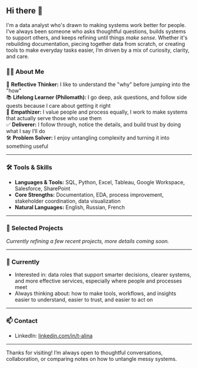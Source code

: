 ## Hi there 👋

I'm a data analyst who's drawn to making systems work better for people. I’ve always been someone who asks thoughtful questions, builds systems to support others, and keeps refining until things *make sense*. Whether it's rebuilding documentation, piecing together data from scratch, or creating tools to make everyday tasks easier, I’m driven by a mix of curiosity, clarity, and care.

### 👩‍💻 About Me

🧠 **Reflective Thinker:** I like to understand the "why" before jumping into the "how"   
📚 **Lifelong Learner (Philomath):** I go deep, ask questions, and follow side quests because I care about getting it right  
🤝 **Empathizer:** I value people and process equally, I work to make systems that actually serve those who use them  
✅ **Deliverer:** I follow through, notice the details, and build trust by doing what I say I’ll do  
🛠️ **Problem Solver:** I enjoy untangling complexity and turning it into something useful

---

### 🛠️ Tools & Skills

- **Languages & Tools:** SQL, Python, Excel, Tableau, Google Workspace, Salesforce, SharePoint  
- **Core Strengths:** Documentation, EDA, process improvement, stakeholder coordination, data visualization  
- **Natural Languages:** English, Russian, French  

---

### 📁 Selected Projects

*Currently refining a few recent projects, more details coming soon.*

---

### 🌱 Currently

- Interested in: data roles that support smarter decisions, clearer systems, and more effective services, especially where people and processes meet  
- Always thinking about: how to make tools, workflows, and insights easier to understand, easier to trust, and easier to act on

---

### 📫 Contact

- LinkedIn: [linkedin.com/in/t-alina](https://www.linkedin.com/in/t-alina/)  

---

Thanks for visiting! I’m always open to thoughtful conversations, collaboration, or comparing notes on how to untangle messy systems.
